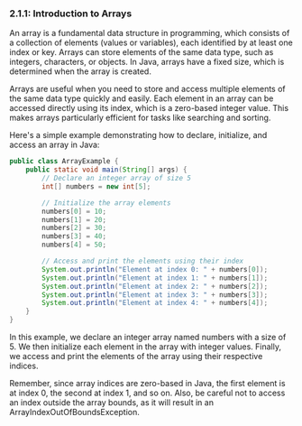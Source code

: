 ### 2.1.1: Introduction to Arrays

An array is a fundamental data structure in programming, which consists of a collection of elements (values or variables), each identified by at least one index or key. Arrays can store elements of the same data type, such as integers, characters, or objects. In Java, arrays have a fixed size, which is determined when the array is created.

Arrays are useful when you need to store and access multiple elements of the same data type quickly and easily. Each element in an array can be accessed directly using its index, which is a zero-based integer value. This makes arrays particularly efficient for tasks like searching and sorting.

Here's a simple example demonstrating how to declare, initialize, and access an array in Java:

```java
public class ArrayExample {
    public static void main(String[] args) {
        // Declare an integer array of size 5
        int[] numbers = new int[5];

        // Initialize the array elements
        numbers[0] = 10;
        numbers[1] = 20;
        numbers[2] = 30;
        numbers[3] = 40;
        numbers[4] = 50;

        // Access and print the elements using their index
        System.out.println("Element at index 0: " + numbers[0]);
        System.out.println("Element at index 1: " + numbers[1]);
        System.out.println("Element at index 2: " + numbers[2]);
        System.out.println("Element at index 3: " + numbers[3]);
        System.out.println("Element at index 4: " + numbers[4]);
    }
}
```
In this example, we declare an integer array named numbers with a size of 5. We then initialize each element in the array with integer values. Finally, we access and print the elements of the array using their respective indices.

Remember, since array indices are zero-based in Java, the first element is at index 0, the second at index 1, and so on. Also, be careful not to access an index outside the array bounds, as it will result in an ArrayIndexOutOfBoundsException.
